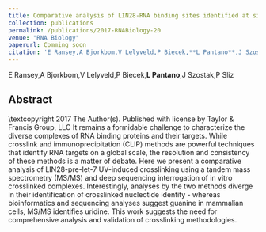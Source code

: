 ```yaml
---
title: Comparative analysis of LIN28-RNA binding sites identified at single nucleotide resolution
collection: publications
permalink: /publications/2017-RNABiology-20
venue: "RNA Biology"
paperurl: Comming soon
citation: 'E Ransey,A Bjorkbom,V Lelyveld,P Biecek,**L Pantano**,J Szostak,P Sliz (2017) Comparative analysis of LIN28-RNA binding sites identified at single nucleotide resolution <i>RNA Biology</i>'
---
```


E Ransey,A Bjorkbom,V Lelyveld,P Biecek,**L Pantano**,J Szostak,P Sliz
## Abstract
\textcopyright 2017 The Author(s). Published with license by Taylor  &  Francis Group, LLC It remains a formidable challenge to characterize the diverse complexes of RNA binding proteins and their targets. While crosslink and immunoprecipitation (CLIP) methods are powerful techniques that identify RNA targets on a global scale, the resolution and consistency of these methods is a matter of debate. Here we present a comparative analysis of LIN28-pre-let-7 UV-induced crosslinking using a tandem mass spectrometry (MS/MS) and deep sequencing interrogation of in vitro crosslinked complexes. Interestingly, analyses by the two methods diverge in their identification of crosslinked nucleotide identity - whereas bioinformatics and sequencing analyses suggest guanine in mammalian cells, MS/MS identifies uridine. This work suggests the need for comprehensive analysis and validation of crosslinking methodologies.
